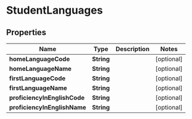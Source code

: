 
# StudentLanguages

## Properties
Name | Type | Description | Notes
------------ | ------------- | ------------- | -------------
**homeLanguageCode** | **String** |  |  [optional]
**homeLanguageName** | **String** |  |  [optional]
**firstLanguageCode** | **String** |  |  [optional]
**firstLanguageName** | **String** |  |  [optional]
**proficiencyInEnglishCode** | **String** |  |  [optional]
**proficiencyInEnglishName** | **String** |  |  [optional]



